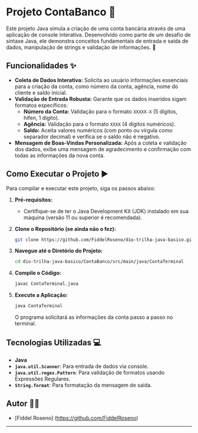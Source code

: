 # Projeto ContaBanco 🏦

Este projeto Java simula a criação de uma conta bancária através de uma aplicação de console interativa. Desenvolvido como parte de um desafio de sintaxe Java, ele demonstra conceitos fundamentais de entrada e saída de dados, manipulação de strings e validação de informações. 🚀

## Funcionalidades ✨

-   **Coleta de Dados Interativa:** Solicita ao usuário informações essenciais para a criação da conta, como número da conta, agência, nome do cliente e saldo inicial.
-   **Validação de Entrada Robusta:** Garante que os dados inseridos sigam formatos específicos:
    -   **Número da Conta:** Validação para o formato `XXXXX-X` (5 dígitos, hífen, 1 dígito).
    -   **Agência:** Validação para o formato `XXXX` (4 dígitos numéricos).
    -   **Saldo:** Aceita valores numéricos (com ponto ou vírgula como separador decimal) e verifica se o saldo não é negativo.
-   **Mensagem de Boas-Vindas Personalizada:** Após a coleta e validação dos dados, exibe uma mensagem de agradecimento e confirmação com todas as informações da nova conta.

## Como Executar o Projeto ▶️

Para compilar e executar este projeto, siga os passos abaixo:

1.  **Pré-requisitos:**
    -   Certifique-se de ter o Java Development Kit (JDK) instalado em sua máquina (versão 11 ou superior é recomendada).

2.  **Clone o Repositório (se ainda não o fez):**
    ```bash
    git clone https://github.com/FiddelRoseno/dio-trilha-java-basico.git
    ```

3.  **Navegue até o Diretório do Projeto:**
    ```bash
    cd dio-trilha-java-basico/ContaBanco/src/main/java/ContaTerminal
    ```

4.  **Compile o Código:**
    ```bash
    javac ContaTerminal.java
    ```

5.  **Execute a Aplicação:**
    ```bash
    java ContaTerminal
    ```

    O programa solicitará as informações da conta passo a passo no terminal.

## Tecnologias Utilizadas 💻

-   **Java**
-   **`java.util.Scanner`**: Para entrada de dados via console.
-   **`java.util.regex.Pattern`**: Para validação de formatos usando Expressões Regulares.
-   **`String.format`**: Para formatação da mensagem de saída.

## Autor 🧑‍💻

-   [Fiddel Roseno] (https://github.com/FiddelRoseno)

---


